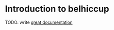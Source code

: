 # Introduction to belhiccup

TODO: write [great documentation](http://jacobian.org/writing/what-to-write/)
